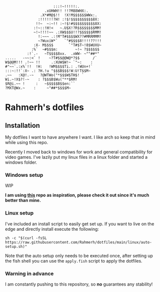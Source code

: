 ```
                      :::!~!!!!!:.
                  .xUHWH!! !!?M88WHX:.
                .X*#M@$!!  !X!M$$$$$$WWx:.
               :!!!!!!?H! :!$!$$$$$$$$$$8X:
              !!~  ~:~!! :~!$!#$$$$$$$$$$8X:
             :!~::!H!<   ~.U$X!?R$$$$$$$$MM!
             ~!~!!!!~~ .:XW$$$U!!?$$$$$$RMM!
               !:~~~ .:!M"T#$$$$WX??#MRRMMM!
               ~?WuxiW*`   `"#$$$$8!!!!??!!!
             :X- M$$$$       `"T#$T~!8$WUXU~
            :%`  ~#$$$m:        ~!~ ?$$$$$$
          :!`.-   ~T$$$$8xx.  .xWW- ~""##*"
.....   -~~:<` !    ~?T#$$@@W@*?$$      /`
W$@@M!!! .!~~ !!     .:XUW$W!~ `"~:    :
#"~~`.:x%`!!  !H:   !WM$$$$Ti.: .!WUn+!`
:::~:!!`:X~ .: ?H.!u "$$$B$$$!W:U!T$$M~
.~~   :X@!.-~   ?@WTWo("*$$$W$TH$! `
Wi.~!X$?!-~    : ?$$$B$Wu("**$RM!
$R@i.~~ !     :   ~$$$$$B$$en:``
?MXT@Wx.~    :     ~"##*$$$$M~

```

# Rahmerh's dotfiles

## Installation

My dotfiles I want to have anywhere I want. I like arch so keep that in mind while using this repo.

Recently I moved back to windows for work and general compatibility for video games. I've lazily put my linux files in a linux folder and started a windows folder.

### Windows setup
WIP

**I am using [this](https://github.com/JMOrbegoso/Dotfiles-for-Windows-11) repo as inspiration, please check it out since it's much better than mine.**

### Linux setup

I've included an install script to easily get set up. If you want to live on the edge and directly install execute the following:

```shell
sh -c "$(curl -fsSL https://raw.githubusercontent.com/Rahmerh/dotfiles/main/linux/auto-setup.sh)"
```

Note that the auto setup only needs to be executed once, after setting up the fish shell you can use the `apply.fish` script to apply the dotfiles.

### Warning in advance

I am constantly pushing to this repository, so **no** guarantees any stability!

